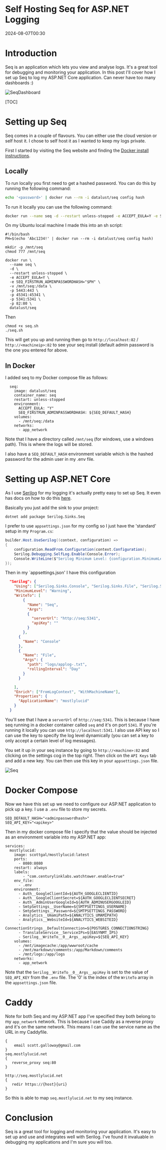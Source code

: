 ﻿# Self Hosting Seq for ASP.NET Logging

<datetime class="hidden">2024-08-07T00:30</datetime>
<!--category-- ASP.NET, Seq, Serilog, Docker -->

# Introduction
Seq is an application which lets you view and analyse logs. It's a great tool for debugging and monitoring your application. In this post I'll cover how I set up Seq to log my ASP.NET Core application.
Can never have too many dashboards :)

![SeqDashboard](seqdashboard.png)

[TOC]

# Setting up Seq
Seq comes in a couple of flavours. You can either use the cloud version or self host it. I chose to self host it as I wanted to keep my logs private. 

First I started by visiting the Seq website and finding the [Docker install instructions](https://docs.datalust.co/docs/getting-started-with-docker).

## Locally
To run locally you first need to get a hashed password. You can do this by running the following command:

```bash
echo '<password>' | docker run --rm -i datalust/seq config hash
```
To run it locally you can use the following command:

```bash
docker run --name seq -d --restart unless-stopped -e ACCEPT_EULA=Y -e SEQ_FIRSTRUN_ADMINPASSWORDHASH=<hashfromabove> -v C:\seq:/data -p 5443:443 -p 45341:45341 -p 5341:5341 -p 82:80 datalust/seq

````

On my Ubuntu local machine I made this into an sh script:

```shell
#!/bin/bash
PH=$(echo 'Abc1234!' | docker run --rm -i datalust/seq config hash)

mkdir -p /mnt/seq
chmod 777 /mnt/seq

docker run \
  --name seq \
  -d \
  --restart unless-stopped \
  -e ACCEPT_EULA=Y \
  -e SEQ_FIRSTRUN_ADMINPASSWORDHASH="$PH" \
  -v /mnt/seq:/data \
  -p 5443:443 \
  -p 45341:45341 \
  -p 5341:5341 \
  -p 82:80 \
  datalust/seq
```

Then 
```shell
chmod +x seq.sh
./seq.sh
```

This will get you up and running then go to `http://localhost:82` / `http://<machineip>:82` to see your seq install (default admin password is the one you entered for <password> above.

## In Docker
I added seq to my Docker compose file as follows:

```docker
  seq:
    image: datalust/seq
    container_name: seq
    restart: unless-stopped
    environment:
      ACCEPT_EULA: "Y"
      SEQ_FIRSTRUN_ADMINPASSWORDHASH: ${SEQ_DEFAULT_HASH}
    volumes:
      - /mnt/seq:/data
    networks:
      - app_network
```
Note that I have a directory called `/mnt/seq` (for windows, use a windows path). This is where the logs will be stored.

I also have a `SEQ_DEFAULT_HASH` environment variable which is the hashed password for the admin user in my .env file.

# Setting up ASP.NET Core
As I use [Serilog](https://serilog.net/) for my logging it's actually pretty easy to set up Seq. It even has docs on how to do this [here](https://docs.datalust.co/docs/using-serilog). 

Basically you just add the sink to your project:
```shell
dotnet add package Serilog.Sinks.Seq
```

I prefer to use `appsettings.json` for my config so I just have the 'standard' setup in my `Program.cs`:

```csharp
builder.Host.UseSerilog((context, configuration) =>
{
    configuration.ReadFrom.Configuration(context.Configuration);
    Serilog.Debugging.SelfLog.Enable(Console.Error);
    Console.WriteLine($"Serilog Minimum Level: {configuration.MinimumLevel.ToString()}");
});
```
Then in my `appsettings.json' I have this configuration
```json
  "Serilog": {
    "Using": ["Serilog.Sinks.Console", "Serilog.Sinks.File", "Serilog.Sinks.Seq"],
    "MinimumLevel": "Warning",
    "WriteTo": [
        {
          "Name": "Seq",
          "Args":
          {
            "serverUrl": "http://seq:5341",
            "apiKey": ""
          }
        },
      {
        "Name": "Console"
      },
      {
        "Name": "File",
        "Args": {
          "path": "logs/applog-.txt",
          "rollingInterval": "Day"
        }
      }

    ],
    "Enrich": ["FromLogContext", "WithMachineName"],
    "Properties": {
      "ApplicationName": "mostlylucid"
    }
  }

```

You'll see that I have a `serverUrl` of `http://seq:5341`. This is because I have seq running in a docker container called `seq` and it's on port `5341`. If you're running it locally you can use `http://localhost:5341`.
I also use API key so I can use the key to specify the log level dynamically (you can set a key to only accept a certain level of log messages).

You set it up in your seq instance by going to `http://<machine>:82` and clicking on the settings cog in the top right. Then click on the `API Keys` tab and add a new key. You can then use this key in your `appsettings.json` file.

![Seq](seqapikey.png)

# Docker Compose
Now we have this set up we need to configure our ASP.NET application to pick up a key. I use a `.env` file to store my secrets.

```dotenv
SEQ_DEFAULT_HASH="<adminpasswordhash>"
SEQ_API_KEY="<apikey>"
```

Then in my docker compose file I specify that the value should be injected as an environment variable into my ASP.NET app:

```docker
services:
  mostlylucid:
    image: scottgal/mostlylucid:latest
    ports:
      - 8080:8080
    restart: always
    labels:
        - "com.centurylinklabs.watchtower.enable=true"
    env_file:
      - .env
    environment:
      - Auth__GoogleClientId=${AUTH_GOOGLECLIENTID}
      - Auth__GoogleClientSecret=${AUTH_GOOGLECLIENTSECRET}
      - Auth__AdminUserGoogleId=${AUTH_ADMINUSERGOOGLEID}
      - SmtpSettings__UserName=${SMTPSETTINGS_USERNAME}
      - SmtpSettings__Password=${SMTPSETTINGS_PASSWORD}
      - Analytics__UmamiPath=${ANALYTICS_UMAMIPATH}
      - Analytics__WebsiteId=${ANALYTICS_WEBSITEID}
      - ConnectionStrings__DefaultConnection=${POSTGRES_CONNECTIONSTRING}
      - TranslateService__ServiceIPs=${EASYNMT_IPS}
      - Serilog__WriteTo__0__Args__apiKey=${SEQ_API_KEY}
    volumes:
      - /mnt/imagecache:/app/wwwroot/cache
      - /mnt/markdown/comments:/app/Markdown/comments
      - /mnt/logs:/app/logs
    networks:
      - app_network
```

Note that the `Serilog__WriteTo__0__Args__apiKey` is set to the value of `SEQ_API_KEY` from the `.env` file. The '0' is the index of the `WriteTo` array in the `appsettings.json` file.

# Caddy
Note for both Seq and my ASP.NET app I've specified they both belong to my `app_network` network. This is because I use Caddy as a reverse proxy and it's on the same network. This means I can use the service name as the URL in my Caddyfile.

```caddy
{
    email scott.galloway@gmail.com
}
seq.mostlylucid.net
{
   reverse_proxy seq:80
}

http://seq.mostlylucid.net
{
   redir https://{host}{uri}
}
```

So this is able to map `seq.mostlylucid.net` to my seq instance.

# Conclusion
Seq is a great tool for logging and monitoring your application. It's easy to set up and use and integrates well with Serilog. I've found it invaluable in debugging my applications and I'm sure you will too.